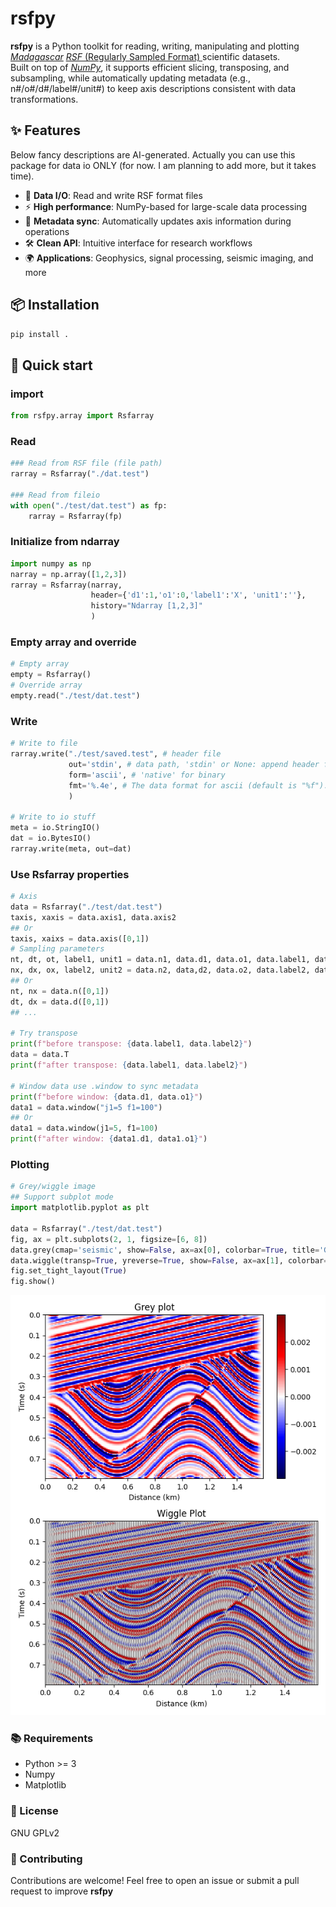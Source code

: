 # rsfpy

**rsfpy** is a Python toolkit for reading, writing, manipulating and plotting [*Madagascar*](https://ahay.org "Madagascar Main Page") [<ins>*RSF* (Regularly Sampled Format) </ins>](https://ahay.org/wiki/Guide_to_RSF_file_format "RSF data format")  scientific datasets.  
Built on top of [*NumPy*](https://numpy.org/ "The fundamental package for scientific computing with Python"), it supports efficient slicing, transposing, and subsampling, while automatically updating metadata (e.g., n#/o#/d#/label#/unit#) to keep axis descriptions consistent with data transformations.

## ✨ Features
Below fancy descriptions are AI-generated. Actually you can use this package for data io ONLY (for now. I am planning to add more, but it takes time).
- 📂 **Data I/O**: Read and write RSF format files
- ⚡ **High performance**: NumPy-based for large-scale data processing
- 🔄 **Metadata sync**: Automatically updates axis information during operations
- 🛠 **Clean API**: Intuitive interface for research workflows
- 🌍 **Applications**: Geophysics, signal processing, seismic imaging, and more

## 📦 Installation

```bash
pip install .
```

## 🚀 Quick start 

### import 
```python
from rsfpy.array import Rsfarray
```
### Read
```python
### Read from RSF file (file path)
rarray = Rsfarray("./dat.test")

### Read from fileio
with open("./test/dat.test") as fp:
    rarray = Rsfarray(fp)
```
### Initialize from ndarray
```python
import numpy as np
narray = np.array([1,2,3])
rarray = Rsfarray(narray, 
                  header={'d1':1,'o1':0,'label1':'X', 'unit1':''},
                  history="Ndarray [1,2,3]"
                  )
```

### Empty array and override
```python
# Empty array
empty = Rsfarray()
# Override array
empty.read("./test/dat.test")
```
### Write
```python
# Write to file
rarray.write("./test/saved.test", # header file
             out='stdin', # data path, 'stdin' or None: append header file
             form='ascii', # 'native' for binary 
             fmt='%.4e', # The data format for ascii (default is "%f").
             )

# Write to io stuff
meta = io.StringIO()
dat = io.BytesIO()
rarray.write(meta, out=dat)
```
### Use Rsfarray properties
```python
# Axis
data = Rsfarray("./test/dat.test")
taxis, xaxis = data.axis1, data.axis2
## Or
taxis, xaixs = data.axis([0,1])
# Sampling parameters
nt, dt, ot, label1, unit1 = data.n1, data.d1, data.o1, data.label1, data.unit1
nx, dx, ox, label2, unit2 = data.n2, data,d2, data.o2, data.label2, data.unit2
## Or
nt, nx = data.n([0,1])
dt, dx = data.d([0,1])
## ...

# Try transpose
print(f"before transpose: {data.label1, data.label2}")
data = data.T
print(f"after transpose: {data.label1, data.label2}")

# Window data use .window to sync metadata
print(f"before window: {data.d1, data.o1}")
data1 = data.window("j1=5 f1=100")
## Or
data1 = data.window(j1=5, f1=100)
print(f"after window: {data1.d1, data1.o1}")

```

### Plotting
``` python
# Grey/wiggle image
## Support subplot mode
import matplotlib.pyplot as plt

data = Rsfarray("./test/dat.test")
fig, ax = plt.subplots(2, 1, figsize=[6, 8])
data.grey(cmap='seismic', show=False, ax=ax[0], colorbar=True, title='Grey plot')
data.wiggle(transp=True, yreverse=True, show=False, ax=ax[1], colorbar=True, title='Wiggle Plot', zplot=2.)
fig.set_tight_layout(True)
fig.show()
```
![Grey/wiggle image plot](./img/figure1.png)

### 📚 Requirements
- Python >= 3
- Numpy
- Matplotlib
### 📄 License
GNU GPLv2
### 🤝 Contributing
Contributions are welcome! Feel free to open an issue or submit a pull request to improve **rsfpy**

